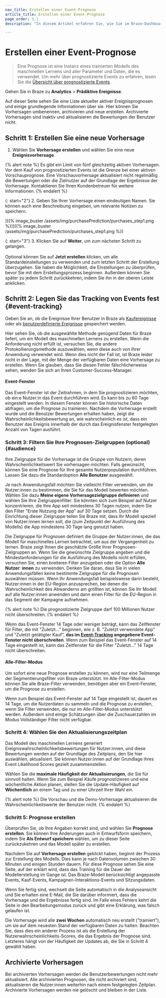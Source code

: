 ```yaml
---
nav_title: Erstellen einer Event-Prognose
article_title: Erstellen einer Event-Prognose
page_order: 1.1
description: "In diesem Artikel erfahren Sie, wie Sie im Braze-Dashboard eine Event-Prognose erstellen."

---
```


# Erstellen einer Event-Prognose

> Eine Prognose ist eine Instanz eines trainierten Modells des maschinellen Lernens und aller Parameter und Daten, die es verwendet. Um mehr über prognostizierte Events zu erfahren, lesen Sie die [Übersicht über prognostizierte Events]({{site.baseurl}}/user_guide/brazeai//predictive_events/).

Gehen Sie in Braze zu **Analytics** > **Prädiktive Ereignisse**.

Auf dieser Seite sehen Sie eine Liste aktueller aktiver Ereignisprognosen und einige grundlegende Informationen über sie. Hier können Sie Vorhersagen umbenennen, archivieren und neue erstellen. Archivierte Vorhersagen sind inaktiv und aktualisieren die Bewertungen der Benutzer nicht.

## Schritt 1: Erstellen Sie eine neue Vorhersage

1. Wählen Sie **Vorhersage erstellen** und wählen Sie eine neue **Ereignisvorhersage**.

{% alert note %}
Es gibt ein Limit von fünf gleichzeitig aktiven Vorhersagen. Vor dem Kauf von prognostizierten Events ist die Grenze bei einer aktiven Vorschauprognose. Eine Vorschauvorhersage aktualisiert nicht regelmäßig die Bewertungen oder die Zielnutzer auf der Grundlage der Ergebnisse der Vorhersage. Kontaktieren Sie Ihren Kundenbetreuer für weitere Informationen.
{% endalert %}

{: start="2"}
2\. Geben Sie Ihrer Vorhersage einen eindeutigen Namen. Sie können auch eine Beschreibung eingeben, um relevante Notizen zu speichern.

]({% image_buster /assets/img/purchasePrediction/purchases_step1.png %})]({% image_buster /assets/img/purchasePrediction/purchases_step1.png %})

{: start="3"}
3\. Klicken Sie auf **Weiter**, um zum nächsten Schritt zu gelangen. <br><br>Optional können Sie auf **Jetzt erstellen** klicken, um alle Standardeinstellungen zu verwenden und zum letzten Schritt der Erstellung überzugehen. Sie haben die Möglichkeit, die Einstellungen zu überprüfen, bevor Sie mit dem Erstellungsprozess beginnen. Außerdem können Sie später zu jedem Schritt zurückkehren, indem Sie ihn in der oberen Leiste anklicken.

## Schritt 2: Legen Sie das Tracking von Events fest {#event-tracking}

Geben Sie an, ob die Ereignisse Ihrer Benutzer in Braze als [Kaufereignisse]({{site.baseurl}}/user_guide/data/custom_data/purchase_events/) oder als [benutzerdefinierte Ereignisse]({{site.baseurl}}/user_guide/data/custom_data/custom_events/) gespeichert werden.

Hier sehen Sie, ob die ausgewählte Methode genügend Daten für Braze liefert, um ein Modell des maschinellen Lernens zu erstellen. Wenn die Anforderung nicht erfüllt ist, versuchen Sie, die andere Protokollierungsmethode auszuwählen, wenn diese auch von Ihrer Anwendung verwendet wird. Wenn dies nicht der Fall ist, ist Braze leider nicht in der Lage, mit der Menge der verfügbaren Daten eine Vorhersage zu erstellen. Wenn Sie glauben, dass Sie diesen Fehler fälschlicherweise sehen, wenden Sie sich an Ihren Customer-Success-Manager.

#### Event-Fenster

Das Event-Fenster ist der Zeitrahmen, in dem Sie prognostizieren möchten, ob ein:e Nutzer:in das Event durchführen wird. Es kann bis zu 60 Tage eingestellt werden. In diesem Fenster können Sie historische Daten abfragen, um die Prognose zu trainieren. Nachdem die Vorhersage erstellt wurde und die Benutzer Bewertungen erhalten haben, zeigt die Wahrscheinlichkeitsbewertung an, wie wahrscheinlich es ist, dass ein Benutzer das Ereignis innerhalb der durch das Ereignisfenster festgelegten Anzahl von Tagen ausführt.

### Schritt 3: Filtern Sie Ihre Prognosen-Zielgruppen (optional) {#audience}

Ihre Zielgruppe für die Vorhersage ist die Gruppe von Nutzern, deren Wahrscheinlichkeitswert Sie vorhersagen möchten. Falls gewünscht, können Sie eine Prognose für Ihre gesamte Nutzerpopulation durchführen. Lassen Sie dazu die Standardoption **Alle Benutzer** ausgewählt.

Je nach Anwendungsfall möchten Sie vielleicht Filter verwenden, um die Nutzer:innen zu bestimmen, die Sie für das Modell bewerten möchten. Wählen Sie dazu **Meine eigene Vorhersagezielgruppe definieren** und wählen Sie Ihre Zielgruppenfilter. Sie könnten sich zum Beispiel auf Nutzer konzentrieren, die Ihre App seit mindestens 30 Tagen nutzen, indem Sie den Filter "Erste Nutzung der App" auf 30 Tage setzen. Durch die Einrichtung dieser Zielgruppe teilen Sie Braze mit, dass Ihr Modell speziell von Nutzer:innen lernen soll, die (zum Zeitpunkt der Ausführung des Modells) die App mindestens 30 Tage lang genutzt haben.

Die Zielgruppe für Prognosen definiert die Gruppe der Nutzer:innen, die das Modell für maschinelles Lernen betrachtet, um aus der Vergangenheit zu lernen. Braze zeigt Ihnen die geschätzte Größe Ihrer Prognosen-Zielgruppen an. Wenn Sie die gewünschte Zielgruppe angeben und die Mindestanforderungen für die Ausführung des Modells nicht erfüllen, versuchen Sie, einen breiteren Filter anzugeben oder die Option **Alle Nutzer**: **innen** zu verwenden. Denken Sie daran, dass Sie in vielen Anwendungsfällen keine bestimmte Zielgruppe für die Prognosen auswählen müssen. Wenn Ihr Anwendungsfall beispielsweise darin besteht, Nutzer:innen in der EU-Region anzusprechen, bei denen die Wahrscheinlichkeit des Abwanderns am größten ist, können Sie Ihr Modell auf alle Nutzer:innen anwenden und dann einen Filter für die EU-Region in das Segment der Kampagne aufnehmen.

{% alert note %}
Die prognostizierte Zielgruppe darf 100 Millionen Nutzer nicht überschreiten.
{% endalert %}

Wenn das Event-Fenster 14 Tage oder weniger beträgt, kann das Zeitfenster für Filter, die mit "Zuletzt..." beginnen, wie z. B. "Zuletzt verwendete App" und "Zuletzt getätigter Kauf", **das im [Event-Tracking](#event-tracking) angegebene Event-Fenster nicht überschreiten**. Wenn zum Beispiel das Event-Fenster auf 14 Tage eingestellt ist, kann das Zeitfenster für die Filter "Zuletzt..." 14 Tage nicht überschreiten.

#### Alle-Filter-Modus

Um sofort eine neue Prognose erstellen zu können, wird nur eine Teilmenge der Segmentierungsfilter von Braze unterstützt. Im Alle-Filter-Modus können Sie alle Braze-Filter verwenden, benötigen aber ein Event-Fenster, um die Prognose zu erstellen. 

Wenn zum Beispiel das Event-Fenster auf 14 Tage eingestellt ist, dauert es 14 Tage, um die Nutzerdaten zu sammeln und die Prognose zu erstellen, wenn Sie Filter verwenden, die nur im Alle-Filter-Modus unterstützt werden. Außerdem sind einige Schätzungen über die Zuschauerzahlen im Modus Vollständiger Filter nicht verfügbar.

### Schritt 4: Wählen Sie den Aktualisierungszeitplan

Das Modell des maschinellen Lernens generiert Ereigniswahrscheinlichkeitsbewertungen für Nutzer:innen, und diese Bewertungen werden auf der Grundlage des Zeitplans, den Sie hier auswählen, aktualisiert. Sie können Nutzer:innen auf der Grundlage ihres Event Likelihood Scores gezielt zusammenstellen. 

Wählen Sie die **maximale Häufigkeit der Aktualisierungen**, die Sie für sinnvoll halten. Wenn Sie zum Beispiel Käufe prognostizieren und eine wöchentliche Aktion planen, stellen Sie die Update-Häufigkeit auf **Wöchentlich** an einem Tag und zu einer Uhrzeit Ihrer Wahl ein.

{% alert note %}
Die Vorschau und die Demo-Vorhersage aktualisieren die Wahrscheinlichkeitswerte der Benutzer nicht.
{% endalert %}

### Schritt 5: Prognose erstellen

Überprüfen Sie, ob Ihre Angaben korrekt sind, und wählen Sie **Prognose erstellen**. Sie können Ihre Änderungen auch in Entwurfsform speichern, indem Sie **Als Entwurf speichern** wählen, um zu dieser Seite zurückzukehren und das Modell später zu erstellen. 

Nachdem Sie auf **Vorhersage erstellen** geklickt haben, beginnt der Prozess zur Erstellung des Modells. Dies kann je nach Datenvolumen zwischen 30 Minuten und einigen Stunden dauern. Für diese Prognose sehen Sie eine Seite, auf der erklärt wird, dass das Training für die Dauer der Modellerstellung im Gange ist. Das Braze-Modell berücksichtigt angepasste Events, Kauf-Events, Kampagnen-Interaktions-Events und Sitzungsdaten.

Wenn Sie fertig sind, wechselt die Seite automatisch in die Analyseansicht und Sie erhalten eine E-Mail, die Sie darüber informiert, dass die Vorhersage und die Ergebnisse fertig sind. Im Falle eines Fehlers kehrt die Seite in den Bearbeitungsmodus zurück und gibt eine Erklärung, was falsch gelaufen ist.

Die Vorhersage wird alle **zwei Wochen** automatisch neu erstellt ("trainiert"), um sie auf dem neuesten Stand der verfügbaren Daten zu halten. Beachten Sie, dass dies ein anderer Prozess ist als die Erstellung der Nutzerwahrscheinlichkeits-Scores, die das Ergebnis der Prognose sind. Letzteres hängt von der Häufigkeit der Updates ab, die Sie in Schritt 4 gewählt haben.

## Archivierte Vorhersagen

Bei archivierten Vorhersagen werden die Benutzerbewertungen nicht mehr aktualisiert. Alle archivierten Prognosen, die nicht archiviert sind, aktualisieren die Nutzer:innen weiterhin nach einem festgelegten Zeitplan. Archivierte Vorhersagen werden nie gelöscht und bleiben in der Liste.


